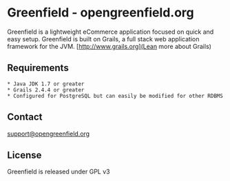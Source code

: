 # Greenfield - opengreenfield.org

Greenfield is a lightweight eCommerce application focused on quick and easy setup. Greenfield is built on Grails, a full stack web application framework for the JVM. [http://www.grails.org](Lean more about Grails)



## Requirements

	* Java JDK 1.7 or greater
	* Grails 2.4.4 or greater
	* Configured for PostgreSQL but can easily be modified for other RDBMS


## Contact
	
support@opengreenfield.org
	


## License

Greenfield is released under GPL v3

 